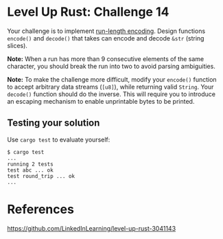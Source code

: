 # Level Up Rust: Challenge 14

Your challenge is to implement [run-length encoding](https://en.wikipedia.org/wiki/Run-length_encoding).
Design functions `encode()` and `decode()` that takes can encode and decode `&str` (string slices).

**Note:** When a run has more than 9 consecutive elements of the same character, you should break the run into two to avoid parsing ambiguities.

**Note:** To make the challenge more difficult, modify your `encode()` function to accept arbitrary data streams (`[u8]`), while returning valid `String`. Your `decode()` function should do the inverse. This will require you to introduce an escaping mechanism to enable unprintable bytes to be printed.

## Testing your solution

Use `cargo test` to evaluate yourself:

```console
$ cargo test
...
running 2 tests
test abc ... ok
test round_trip ... ok
...
```

# References
https://github.com/LinkedInLearning/level-up-rust-3041143

